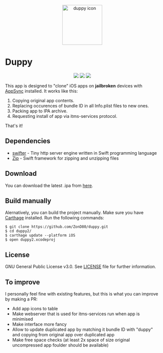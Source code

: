 <p align="center">
  <img src="https://user-images.githubusercontent.com/273057/82735535-1f269c00-9d2b-11ea-827d-5ee252f21ba9.png" alt="duppy icon" title="duppy" height="130"/>
</p>

#  Duppy

<p align="center">
  <img src="https://img.shields.io/badge/PRs-welcome-green"/>
  <img src="https://img.shields.io/github/license/ZonD80/duppy"/>
  <img src="https://img.shields.io/github/issues/ZonD80/duppy"/>
</p>

This app is designed to "clone" iOS apps on **jailbroken** devices with [AppSync](https://cydia.akemi.ai/?page/net.angelxwind.appsyncunified) installed.
It works like this:

1. Copying original app contents.
2. Replacing occurences of bundle ID in all Info.plist files to new ones.
3. Packing app to IPA archive.
4. Requesting install of app via itms-services protocol.

That's it!

## Dependencies
* [swifter](https://github.com/httpswift/swifter) - Tiny http server engine written in Swift programming language
* [Zip](https://github.com/marmelroy/Zip) - Swift framework for zipping and unzipping files

## Download
You can download the latest .ipa from [here](https://github.com/ZonD80/duppy/releases).

## Build manually
Alernatively, you can build the project manually. 
Make sure you have [Carthage](https://github.com/Carthage/Carthage) installed. Run the following commands:
```
$ git clone https://github.com/ZonD80/duppy.git
$ cd duppy2/
$ carthage update --platform iOS
$ open duppy2.xcodeproj
```

## License
GNU General Public License v3.0. See [LICENSE](LICENSE) file for further information.

## To improve
I personally feel fine with existing features, but this is what you can improve by making a PR:

* Add app icons to table
* Make webserver that is used for itms-services run when app is minimised
* Make interface more fancy
* Allow to update duplicated app by matching it bundle ID with "duppy" and copying from original app over duplicated app
* Make free space checks (at least 2x space of size original uncompressed app foulder should be available)
